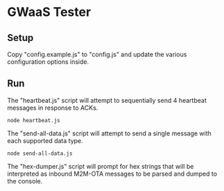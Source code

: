 GWaaS Tester
====

Setup
----

Copy "config.example.js" to "config.js" and update the various configuration options inside.

Run
----

The "heartbeat.js" script will attempt to sequentially send 4 heartbeat messages in response to ACKs.

    node heartbeat.js

The "send-all-data.js" script will attempt to send a single message with each supported data type.

    node send-all-data.js

The "hex-dumper.js" script will prompt for hex strings that will be interpreted as inbound M2M-OTA messages to be parsed and dumped to the console.
